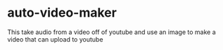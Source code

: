 # auto-video-maker
This take audio from a video off of youtube and use an image to make a video that can upload to youtube
